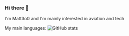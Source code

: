 ### Hi there 👋

I'm Matt3o0 and I'm mainly interested in aviation and tech

My main languages:
![GitHub stats](https://github-readme-stats.vercel.app/api?username=duvbolone&show_icons=true&theme=tokyonight)
